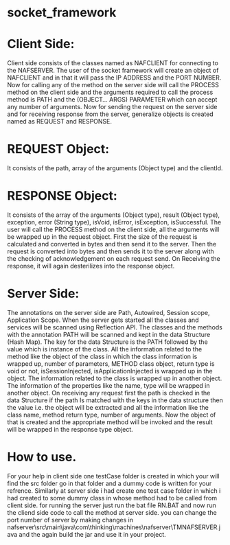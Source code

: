 # socket_framework
# Client Side:
Client side consists of the classes named as NAFCLIENT for connecting to the NAFSERVER. The user of the socket framework will create an object of NAFCLIENT and in that it will pass the IP ADDRESS and the PORT NUMBER. Now for calling any of the method on the server side will call the PROCESS method on the client side and the arguments required to call the process method is PATH and the (OBJECT…  ARGS)  PARAMETER which can accept any number of arguments. Now for sending the request on the server side and for receiving response from the server, generalize objects is created named as REQUEST and RESPONSE.

# REQUEST Object:
It consists of the path, array of the arguments (Object type) and the clientId.
# RESPONSE Object:
It consists of the array of the arguments (Object type), result (Object type), exception, error (String type), isVoid, isError, isException, isSuccessful.
The user will call the PROCESS method on the client side, all the arguments will be wrapped up in the request object. First the size of the request is calculated and converted in bytes and then send it to the server. Then the request is converted into bytes and then sends it to the server along with the checking of acknowledgement on each request send. On Receiving the response, it will again desterilizes into the response object.
# Server Side:
The annotations on the server side are Path, Autowired, Session scope, Application Scope. When the server gets started all the classes and services will be scanned using Reflection API. The classes and the methods with the annotation PATH will be scanned and kept in the data Structure (Hash Map). The key for the data Structure is the PATH followed by the value which is instance of the class. All the information related to the method like the object of the class in which the class information is wrapped up, number of parameters, METHOD class object, return type is void or not, isSessionInjected, isApplicationInjected is wrapped up in the object. The information related to the class is wrapped up in another object. The information of the properties like the name, type will be wrapped in another object. On receiving any request first the path is checked in the data Structure if the path Is matched with the keys in the data structure then the value i.e. the object will be extracted and all the information like the class name, method return type, number of arguments. Now the object of that is created and the appropriate method will be invoked and the result will be wrapped in the response type object.
# How to use.
For your help in client side one testCase folder is created in which your will find the src folder go in that folder and a dummy code is written for your refrence.
Similarly at server side i had create one test case folder in which i had created to some dummy class in whose method had to be called from client side.
for running the server just run the bat file RN.BAT and now run the cliend side code to call the method at server side.
you can change the port number of server by making changes in nafserver\src\main\java\com\thinking\machines\nafserver\TMNAFSERVER.java
and the again build the jar and use it in your project.
